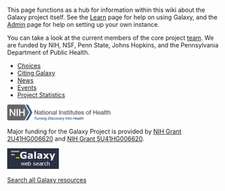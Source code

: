 This page functions as a hub for information within this wiki about the Galaxy project itself. See the [Learn](/src/learn/index.md) page for help on using Galaxy, and the [Admin](/src/admin/index.md) page for help on setting up your own instance.

You can take a look at the current members of the core project [team](/src/galaxy-team/index.md). We are funded by NIH, NSF, Penn State, Johns Hopkins, and the Pennsylvania Department of Public Health.

* [Choices](/src/choices/index.md)
* [Citing Galaxy](/src/citing-galaxy/index.md)
* [News](/src/news/index.md)
* [Events](/src/events/index.md)
* [Project Statistics](/src/galaxy-project/statistics/index.md)

<div class='right'><a href='https://projectreporter.nih.gov/project_info_description.cfm?aid=8998830&icde=0'><img src="/src/images/logos/NIHwithTagline.png" alt="NIH Grant 2U41HG006620" width="240" /></a>
</div>

Major funding for the Galaxy Project is provided by [NIH Grant 2U41HG006620](https://projectreporter.nih.gov/project_info_description.cfm?aid=8998830&icde=0) and [NIH Grant 5U41HG006620](https://projectreporter.nih.gov/project_info_details.cfm?aid=9199090&icde=0).

<div class='center'>
<a href='http://galaxyproject.org/search/'><img src="/src/images/logos/GalaxyWebSearch.png" alt="Search all Galaxy resources" width="120" /></a>

[Search all Galaxy resources](http://galaxyproject.org/search/)
</div>
